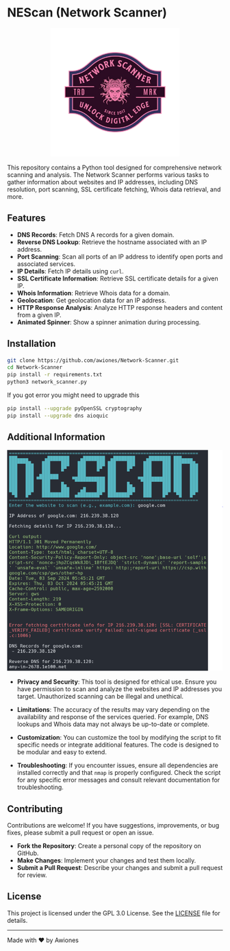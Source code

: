 # NEScan (Network Scanner)

<p align="center">
<img src="./logo.png" width="300px">
</p>


This repository contains a Python tool designed for comprehensive network scanning and analysis. The Network Scanner performs various tasks to gather information about websites and IP addresses, including DNS resolution, port scanning, SSL certificate fetching, Whois data retrieval, and more.


## Features

- **DNS Records**: Fetch DNS A records for a given domain.
- **Reverse DNS Lookup**: Retrieve the hostname associated with an IP address.
- **Port Scanning**: Scan all ports of an IP address to identify open ports and associated services.
- **IP Details**: Fetch IP details using `curl`.
- **SSL Certificate Information**: Retrieve SSL certificate details for a given IP.
- **Whois Information**: Retrieve Whois data for a domain.
- **Geolocation**: Get geolocation data for an IP address.
- **HTTP Response Analysis**: Analyze HTTP response headers and content from a given IP.
- **Animated Spinner**: Show a spinner animation during processing.

## Installation

  ```bash
  git clone https://github.com/awiones/Network-Scanner.git
  cd Network-Scanner
  pip install -r requirements.txt
  python3 network_scanner.py
  ```
If you got error you might need to upgrade this
  
  ```bash
  pip install --upgrade pyOpenSSL cryptography
  pip install --upgrade dns aioquic
  ```

## Additional Information

<img src="preview.PNG" alt="EasyADB Menu" width="600">

- **Privacy and Security**: This tool is designed for ethical use. Ensure you have permission to scan and analyze the websites and IP addresses you target. Unauthorized scanning can be illegal and unethical.

- **Limitations**: The accuracy of the results may vary depending on the availability and response of the services queried. For example, DNS lookups and Whois data may not always be up-to-date or complete.

- **Customization**: You can customize the tool by modifying the script to fit specific needs or integrate additional features. The code is designed to be modular and easy to extend.

- **Troubleshooting**: If you encounter issues, ensure all dependencies are installed correctly and that `nmap` is properly configured. Check the script for any specific error messages and consult relevant documentation for troubleshooting.

## Contributing

Contributions are welcome! If you have suggestions, improvements, or bug fixes, please submit a pull request or open an issue.

- **Fork the Repository**: Create a personal copy of the repository on GitHub.
- **Make Changes**: Implement your changes and test them locally.
- **Submit a Pull Request**: Describe your changes and submit a pull request for review.

## License

This project is licensed under the GPL 3.0 License. See the [LICENSE](LICENSE) file for details.

---

Made with ❤️ by Awiones
